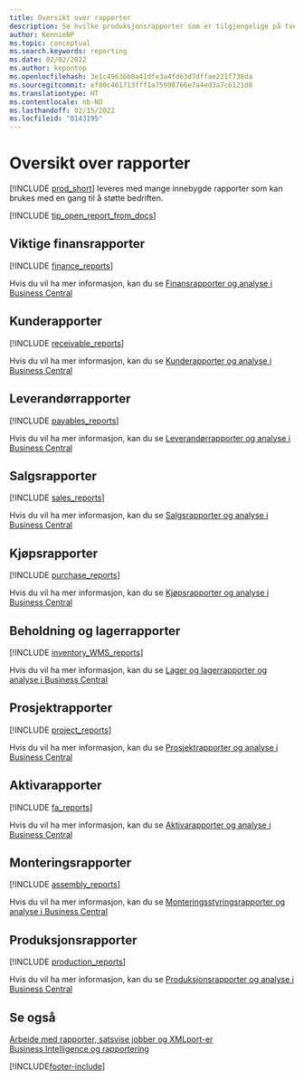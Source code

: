 ```yaml
---
title: Oversikt over rapporter
description: Se hvilke produksjonsrapporter som er tilgjengelige på tvers av alle funksjonsområder i standardversjonen av Business Central, slik at du kan holde oversikt over virksomheten.
author: KennieNP
ms.topic: conceptual
ms.search.keywords: reporting
ms.date: 02/02/2022
ms.author: kepontop
ms.openlocfilehash: 3e1c49636b0a41dfe3a4fd63d7dffae221f738da
ms.sourcegitcommit: ef80c461713fff1a75998766e7a4ed3a7c6121d0
ms.translationtype: HT
ms.contentlocale: nb-NO
ms.lasthandoff: 02/15/2022
ms.locfileid: "8143195"
---
```

# <a name="report-overview"></a>Oversikt over rapporter

[!INCLUDE [prod_short](includes/prod_short.md)] leveres med mange innebygde rapporter som kan brukes med en gang til å støtte bedriften.  

[!INCLUDE [tip_open_report_from_docs](includes/tip-open-report-from-docs.md)]

## <a name="key-financial-reports"></a>Viktige finansrapporter

[!INCLUDE [finance_reports](includes/finance-reports-include.md)]

Hvis du vil ha mer informasjon, kan du se [Finansrapporter og analyse i Business Central](finance-reports.md)

## <a name="accounts-receivable-reports"></a>Kunderapporter

[!INCLUDE [receivable_reports](includes/receivable-reports-include.md)]

Hvis du vil ha mer informasjon, kan du se [Kunderapporter og analyse i Business Central](receivables-reports.md)

## <a name="accounts-payable-reports"></a>Leverandørrapporter

[!INCLUDE [payables_reports](includes/payables-reports-include.md)]

Hvis du vil ha mer informasjon, kan du se [Leverandørrapporter og analyse i Business Central](payables-reports.md)

## <a name="sales-reports"></a>Salgsrapporter

[!INCLUDE [sales_reports](includes/sales-reports-include.md)]

Hvis du vil ha mer informasjon, kan du se [Salgsrapporter og analyse i Business Central](sales-reports.md)

## <a name="purchase-reports"></a>Kjøpsrapporter

[!INCLUDE [purchase_reports](includes/purchase-reports-include.md)]

Hvis du vil ha mer informasjon, kan du se [Kjøpsrapporter og analyse i Business Central](purchase-reports.md)

## <a name="inventory-and-warehouse-reports"></a>Beholdning og lagerrapporter

[!INCLUDE [inventory_WMS_reports](includes/inventory-WMS-reports-include.md)]

Hvis du vil ha mer informasjon, kan du se [Lager og lagerrapporter og analyse i Business Central](inventory-wms-reports.md)

## <a name="project-reports"></a>Prosjektrapporter

[!INCLUDE [project_reports](includes/project-reports-include.md)]

Hvis du vil ha mer informasjon, kan du se [Prosjektrapporter og analyse i Business Central](project-reports.md)

## <a name="fixed-assets-reports"></a>Aktivarapporter

[!INCLUDE [fa_reports](includes/fa-reports-include.md)]

Hvis du vil ha mer informasjon, kan du se [Aktivarapporter og analyse i Business Central](fa-reports.md)

## <a name="assembly-reports"></a>Monteringsrapporter

[!INCLUDE [assembly_reports](includes/assembly-reports-include.md)]

Hvis du vil ha mer informasjon, kan du se [Monteringsstyringsrapporter og analyse i Business Central](assembly-reports.md)

## <a name="production-reports"></a>Produksjonsrapporter

[!INCLUDE [production_reports](includes/production-reports-include.md)]

Hvis du vil ha mer informasjon, kan du se [Produksjonsrapporter og analyse i Business Central](production-reports.md)

## <a name="see-also"></a>Se også

[Arbeide med rapporter, satsvise jobber og XMLport-er](ui-work-report.md)  
[Business Intelligence og rapportering](reports-bi-reporting.md)  

[!INCLUDE[footer-include](includes/footer-banner.md)]
